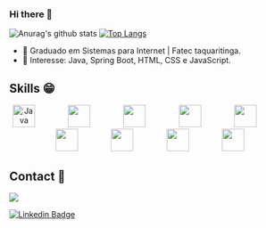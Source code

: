 ### Hi there 👋


![Anurag's github stats](https://github-readme-stats.vercel.app/api?username=Williams25&count_private=true&show_icons=true&theme=tokyonight)
[![Top Langs](https://github-readme-stats.vercel.app/api/top-langs/?username=Williams25&layout=compact&theme=tokyonight&langs_count=7)](https://github.com/anuraghazra/github-readme-stats)

- 🌱 Graduado em Sistemas para Internet | Fatec taquaritinga.
- 💙 Interesse: Java, Spring Boot, HTML, CSS e JavaScript.

## Skills :grin:
<p align="center">
    <img height="40" src="https://simpleicons.org/icons/java.svg" title="Java">
    &nbsp;&nbsp;&nbsp;&nbsp;&nbsp;&nbsp;&nbsp;&nbsp;&nbsp;&nbsp;&nbsp;&nbsp;&nbsp;
    <img height="40" src="https://simpleicons.org/icons/javascript.svg">
    &nbsp;&nbsp;&nbsp;&nbsp;&nbsp;&nbsp;&nbsp;&nbsp;&nbsp;&nbsp;&nbsp;&nbsp;&nbsp;
    <img height="40" src="https://simpleicons.org/icons/html5.svg">
    &nbsp;&nbsp;&nbsp;&nbsp;&nbsp;&nbsp;&nbsp;&nbsp;&nbsp;&nbsp;&nbsp;&nbsp;&nbsp;
    <img height="40" src="https://simpleicons.org/icons/css3.svg">
    &nbsp;&nbsp;&nbsp;&nbsp;&nbsp;&nbsp;&nbsp;&nbsp;&nbsp;&nbsp;&nbsp;&nbsp;&nbsp;
    <img height="40" src="https://simpleicons.org/icons/react.svg">
    &nbsp;&nbsp;&nbsp;&nbsp;&nbsp;&nbsp;&nbsp;&nbsp;&nbsp;&nbsp;&nbsp;&nbsp;&nbsp;
    <img height="40" src="https://simpleicons.org/icons/node-dot-js.svg">
     &nbsp;&nbsp;&nbsp;&nbsp;&nbsp;&nbsp;&nbsp;&nbsp;&nbsp;&nbsp;&nbsp;&nbsp;&nbsp;
    <img height="40" src="https://simpleicons.org/icons/mongodb.svg">
    &nbsp;&nbsp;&nbsp;&nbsp;&nbsp;&nbsp;&nbsp;&nbsp;&nbsp;&nbsp;&nbsp;&nbsp;&nbsp;
    <img height="40" src="https://simpleicons.org/icons/mysql.svg">
    &nbsp;&nbsp;&nbsp;&nbsp;&nbsp;&nbsp;&nbsp;&nbsp;&nbsp;&nbsp;&nbsp;&nbsp;&nbsp;
    <img height="40" src="https://simpleicons.org/icons/git.svg">
</p>

## Contact :iphone:
<p>
    <a href="mailto:william007.gabriel@gmail.com">
        <img src="https://img.shields.io/badge/gmail-D14836?&style=for-the-badge&logo=gmail&logoColor=white&link=mailto:william007.gabriel@gmail.com">
    </a>
<p>
 
[![Linkedin Badge](https://img.shields.io/badge/-LinkedIn-blue?style=flat-square&logo=Linkedin&logoColor=white&link=https://www.linkedin.com/in/william-gabriel-291a031b4/)](https://www.linkedin.com/in/william-gabriel-291a031b4/)


<!--
**Williams25/Williams25** is a ✨ _special_ ✨ repository because its `README.md` (this file) appears on your GitHub profile.

Here are some ideas to get you started:

- 🔭 I’m currently working on ...
- 🌱 I’m currently learning ...
- 👯 I’m looking to collaborate on ...
- 🤔 I’m looking for help with ...
- 💬 Ask me about ...
- 📫 How to reach me: ...
- 😄 Pronouns: ...
- ⚡ Fun fact: ...
-->

